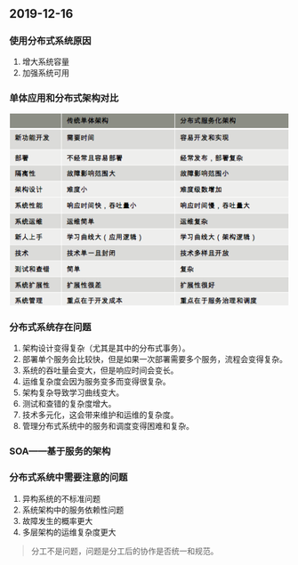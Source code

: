 #

## 2019-12-16

### 使用分布式系统原因

1. 增大系统容量
1. 加强系统可用

### 单体应用和分布式架构对比

![单体应用和分布式架构对比](./resource/单体应用和分布式架构对比.png)

### 分布式系统存在问题

1. 架构设计变得复杂（尤其是其中的分布式事务）。
1. 部署单个服务会比较快，但是如果一次部署需要多个服务，流程会变得复杂。
1. 系统的吞吐量会变大，但是响应时间会变长。
1. 运维复杂度会因为服务变多而变得很复杂。
1. 架构复杂导致学习曲线变大。
1. 测试和查错的复杂度增大。
1. 技术多元化，这会带来维护和运维的复杂度。
1. 管理分布式系统中的服务和调度变得困难和复杂。

### SOA——基于服务的架构

### 分布式系统中需要注意的问题

1. 异构系统的不标准问题
1. 系统架构中的服务依赖性问题
1. 故障发生的概率更大
1. 多层架构的运维复杂度更大

>分工不是问题，问题是分工后的协作是否统一和规范。
